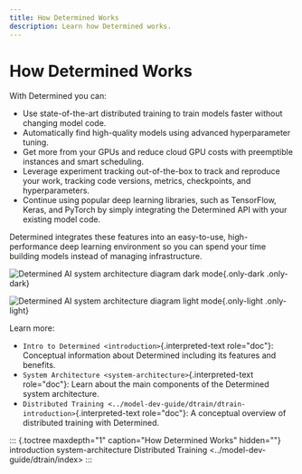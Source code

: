 ```yaml
---
title: How Determined Works
description: Learn how Determined works.
---
```


# How Determined Works

With Determined you can:

-   Use state-of-the-art distributed training to train models faster
    without changing model code.
-   Automatically find high-quality models using advanced hyperparameter
    tuning.
-   Get more from your GPUs and reduce cloud GPU costs with preemptible
    instances and smart scheduling.
-   Leverage experiment tracking out-of-the-box to track and reproduce
    your work, tracking code versions, metrics, checkpoints, and
    hyperparameters.
-   Continue using popular deep learning libraries, such as TensorFlow,
    Keras, and PyTorch by simply integrating the Determined API with
    your existing model code.

Determined integrates these features into an easy-to-use,
high-performance deep learning environment so you can spend your time
building models instead of managing infrastructure.

![Determined AI system architecture diagram dark mode](/assets/images/det-ai-sys-arch-01-start-dark.png){.only-dark
.only-dark}

![Determined AI system architecture diagram light mode](/assets/images/det-ai-sys-arch-01-start-light.png){.only-light
.only-light}

Learn more:

-   `Intro to Determined <introduction>`{.interpreted-text role="doc"}:
    Conceptual information about Determined including its features and
    benefits.
-   `System Architecture <system-architecture>`{.interpreted-text
    role="doc"}: Learn about the main components of the Determined
    system architecture.
-   `Distributed Training <../model-dev-guide/dtrain/dtrain-introduction>`{.interpreted-text
    role="doc"}: A conceptual overview of distributed training with
    Determined.

::: {.toctree maxdepth="1" caption="How Determined Works" hidden=""}
introduction system-architecture Distributed Training
\<../model-dev-guide/dtrain/index\>
:::
